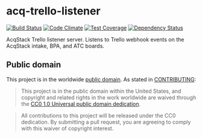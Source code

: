 # acq-trello-listener

[![Build Status](https://travis-ci.org/18F/acq-trello-listener.svg?branch=develop)](https://travis-ci.org/18F/acq-trello-listener) [![Code Climate](https://codeclimate.com/github/18F/acq-trello-listener/badges/gpa.svg)](https://codeclimate.com/github/18F/acq-trello-listener) [![Test Coverage](https://codecov.io/gh/18F/acq-trello-listener/branch/develop/graph/badge.svg)](https://codecov.io/gh/18F/acq-trello-listener) [![Dependency Status](https://david-dm.org/18F/acq-trello-listener.svg)](https://david-dm.org/18F/acq-trello-listener)

AcqStack Trello listener server.  Listens to Trello webhook events on the AcqStack intake, BPA, and ATC boards.

## Public domain

This project is in the worldwide [public domain](LICENSE.md). As stated in [CONTRIBUTING](CONTRIBUTING.md):

> This project is in the public domain within the United States, and copyright and related rights in the work worldwide are waived through the [CC0 1.0 Universal public domain dedication](https://creativecommons.org/publicdomain/zero/1.0/).

> All contributions to this project will be released under the CC0 dedication. By submitting a pull request, you are agreeing to comply with this waiver of copyright interest.
